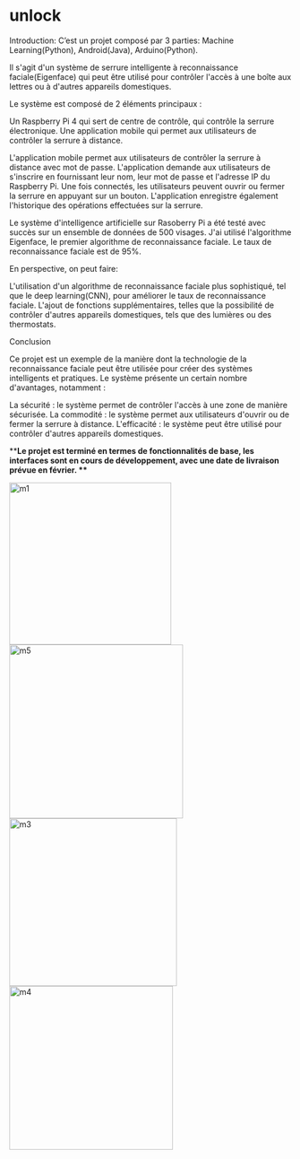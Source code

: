 # unlock

Introduction: C’est un projet composé par 3 parties: Machine Learning(Python), Android(Java), Arduino(Python).

Il s'agit d'un système de serrure intelligente à reconnaissance faciale(Eigenface) qui peut être utilisé pour contrôler l'accès à une boîte aux lettres ou à d'autres appareils domestiques.

Le système est composé de 2 éléments principaux :

Un Raspberry Pi 4 qui sert de centre de contrôle, qui contrôle la serrure électronique.
Une application mobile qui permet aux utilisateurs de contrôler la serrure à distance.

L'application mobile permet aux utilisateurs de contrôler la serrure à distance avec mot de passe. L'application demande aux utilisateurs de s'inscrire en fournissant leur nom, leur mot de passe et l'adresse IP du Raspberry Pi. Une fois connectés, les utilisateurs peuvent ouvrir ou fermer la serrure en appuyant sur un bouton. L'application enregistre également l'historique des opérations effectuées sur la serrure.

Le système d'intelligence artificielle sur Rasoberry Pi a été testé avec succès sur un ensemble de données de 500 visages. J'ai utilisé l'algorithme Eigenface, le premier algorithme de reconnaissance faciale. Le taux de reconnaissance faciale est de 95%.

En perspective, on peut faire:

L'utilisation d'un algorithme de reconnaissance faciale plus sophistiqué, tel que le deep learning(CNN), pour améliorer le taux de reconnaissance faciale.
L'ajout de fonctions supplémentaires, telles que la possibilité de contrôler d'autres appareils domestiques, tels que des lumières ou des thermostats.

Conclusion

Ce projet est un exemple de la manière dont la technologie de la reconnaissance faciale peut être utilisée pour créer des systèmes intelligents et pratiques. Le système présente un certain nombre d'avantages, notamment :

La sécurité : le système permet de contrôler l'accès à une zone de manière sécurisée.
La commodité : le système permet aux utilisateurs d'ouvrir ou de fermer la serrure à distance.
L'efficacité : le système peut être utilisé pour contrôler d'autres appareils domestiques.

**__Le projet est terminé en termes de fonctionnalités de base, les interfaces sont en cours de développement, avec une date de livraison prévue en février. **__


<img width="289" alt="m1" src="https://github.com/lipschitzien/unlock/assets/110629446/d1fae2c0-9a06-4d32-abf7-d0a486ecb281">

<img width="310" alt="m5" src="https://github.com/lipschitzien/unlock/assets/110629446/313bbcb3-81ff-4666-88e4-ca3bda01fddc">


<img width="299" alt="m3" src="https://github.com/lipschitzien/unlock/assets/110629446/0c55ca93-3a55-4d4f-bcec-f5af159191e1">


<img width="292" alt="m4" src="https://github.com/lipschitzien/unlock/assets/110629446/7c0b42f6-7110-4df3-9d7c-8d473d03f7a2">
